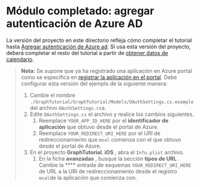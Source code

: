 # <a name="completed-module-add-azure-ad-authentication"></a>Módulo completado: agregar autenticación de Azure AD

La versión del proyecto en este directorio refleja cómo completar el tutorial hasta [Agregar autenticación de Azure ad](https://docs.microsoft.com/graph/tutorials/xamarin?tutorial-step=3). Si usa esta versión del proyecto, deberá completar el resto del tutorial a partir de [obtener datos de calendario](https://docs.microsoft.com/graph/tutorials/xamarin?tutorial-step=4).

> **Nota:** Se supone que ya ha registrado una aplicación en Azure portal como se especifica en [registrar la aplicación en el portal](https://docs.microsoft.com/graph/tutorials/xamarin?tutorial-step=2). Debe configurar esta versión del ejemplo de la siguiente manera:
>
> 1. Cambie el nombre `./GraphTutorial/GraphTutorial/Models/OAuthSettings.cs.example` del archivo `OAuthSettings.cs`a.
> 1. Edite `OAuthSettings.cs` el archivo y realice los cambios siguientes.
>     1. Reemplace `YOUR_APP_ID_HERE` por el **identificador de aplicación** que obtuvo desde el portal de Azure.
>     1. Reemplace `YOUR_REDIRECT_URI_HERE` por el URI de redireccionamiento que `msal` comienza con el que obtuvo desde el portal de Azure.
> 1. En el proyecto **GraphTutorial. iOS** , abra el `Info.plist` archivo.
>     1. En la ficha **avanzadas** , busque la sección **tipos de URL** . Cambie la **** entrada de esquemas `YOUR_REDIRECT_URI_HERE` de URL a la URI de redireccionamiento desde el registro `msal`de la aplicación que comienza con.